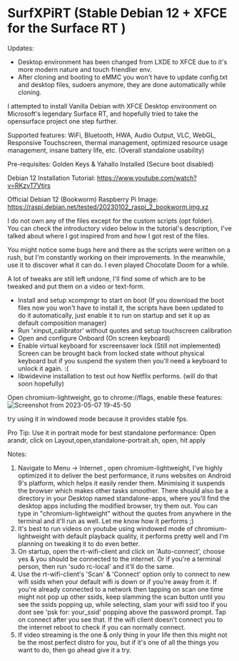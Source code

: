 # SurfXPiRT (Stable Debian 12 + XFCE for the Surface RT )

Updates:
- Desktop environment has been changed from LXDE to XFCE due to it's more modern nature and touch friendlier env.
- After cloning and booting to eMMC you won't have to update config.txt and desktop files, sudoers anymore, they are done automatically while cloning.

I attempted to install Vanilla Debian with XFCE Desktop environment on Microsoft's legendary Surface RT, 
and hopefully tried to take the opensurface project one step further. 

Supported features: WiFi, Bluetooth, HWA, Audio Output, VLC, WebGL, Responsive Touchscreen, thermal management, optimized resource usage management, insane battery life, etc. (Overall standalone usability)

Pre-requisites: Golden Keys & Yahallo Installed (Secure boot disabled)

Debian 12 Installation Tutorial: https://www.youtube.com/watch?v=RKzyT7Vtjrs

Official Debian 12 (Bookworm) Raspberry Pi Image: https://raspi.debian.net/tested/20230102_raspi_2_bookworm.img.xz

I do not own any of the files except for the custom scripts (opt folder).  
You can check the introductory video below in the tutorial's description, I've talked about where I got inspired from and how I got rest of the files.

You might notice some bugs here and there as the scripts were written on a rush, but I'm constantly working on their improvements. In the meanwhile, use it to discover what it can do. I even played Chocolate Doom for a while. 

A lot of tweaks are still left undone, I'll find some of which are  to be tweaked and put them on a video or text-form.
- Install and setup xcompmgr to start on boot (If you download the boot files now you won't have to install it, the scripts have been updated to do it automatically, just enable it to run on startup and set it up as default composition manager)
- Run 'xinput_calibrator' without quotes and setup touchscreen calibration 
- Open and configure Onboard (On screen keyboard)
- Enable virtual keyboard for xscreensaver lock   (Still not implemented) Screen can be brought back from locked state without physical keyboard but if you suspend the system then you'll need a keyboard to unlock it again. :(
- libwidevine installation to test out how Netflix performs. (will do that soon hopefully)

Open chromium-lightweight, go to chrome://flags, enable these features:
![Screenshot from 2023-05-07 19-45-50](https://user-images.githubusercontent.com/132191670/236684295-49e6aadc-6dc5-4d8a-9579-7dbcf1b4f9d0.png)

try using it in windowed mode because it provides stable fps.


Pro Tip: Use it in portrait mode for best standalone performance:
Open arandr, click on Layout,open,standalone-portrait.sh, open, hit apply

Notes: 
1. Navigate to Menu -> Internet , open chromium-lightweight, I've highly optimized it to deliver the best performance, it runs websites on Android 9's platform, which helps it easily render them. Minimising it suspends the browser which makes other tasks smoother. There should also be a directory in your Desktop named standalone-apps, where you'll find the desktop apps including the modified browser, try them out. You can type in "chromium-lightweight" without the quotes from anywhere in the terminal and it'll run as well. Let me know how it performs ;) 
2. It's best to run videos on youtube using windowed mode of chromium-lightweight with default playback quality, it performs pretty well and I'm planning on tweaking it to do even better. 
3. On startup, open the rt-wifi-client and click on 'Auto-connect', choose yes & you should be connected to the internet. Or if you're a terminal person, then run 'sudo rc-local' and it'll do the same.
4. Use the rt-wifi-client's 'Scan' & 'Connect' option only to connect to new wifi ssids when your default wifi is down or if you're away from it.
If you're already connected to a network then tapping on scan one time might not pop up other ssids, keep slamming the scan button until you see the ssids popping up, while selecting, slam your wifi ssid too if you dont see 'psk for: your_ssid' popping above the password prompt. Tap on connect after you see that.
If the wifi client doesn't connect you to the internet reboot to check if you can normally connect.
5. If video streaming is the one & only thing in your life then this might not be the most perfect distro for you, but if it's one of all the things you want to do, then go ahead give it a try.
